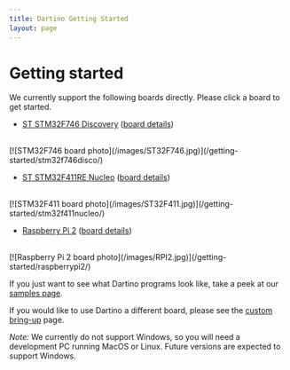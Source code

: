 ```yaml
---
title: Dartino Getting Started
layout: page
---
```


# Getting started

We currently support the following boards directly. Please click a board to get
started.

* [ST STM32F746 Discovery](/getting-started/stm32f746disco/) ([board details][stm32f746])
<br>
[![STM32F746 board photo](/images/ST32F746.jpg)](/getting-started/stm32f746disco/)

* [ST STM32F411RE Nucleo](/getting-started/stm32f7411nucleo/) ([board details][stm32f411])
<br>
[![STM32F411 board photo](/images/ST32F411.jpg)](/getting-started/stm32f411nucleo/)

* [Raspberry Pi 2](/getting-started/raspberrypi2/) ([board details][rpi2])
<br>
[![Raspberry Pi 2 board photo](/images/RPI2.jpg)](/getting-started/raspberrypi2/)

If you just want to see what Dartino programs look like, take a peek at our
[samples page](/samples/).

If you would like to use Dartino a different board, please see the
[custom bring-up](/custom-bring-up/) page.

*Note:* We currently do not support Windows, so you will need a development PC
running MacOS or Linux. Future versions are expected to support Windows.

[stm32f746]: http://www.st.com/content/st_com/en/products/evaluation-tools/product-evaluation-tools/mcu-eval-tools/stm32-mcu-eval-tools/stm32-mcu-discovery-kits/32f746gdiscovery.html
[stm32f411]: http://www.st.com/content/st_com/en/products/evaluation-tools/product-evaluation-tools/mcu-eval-tools/stm32-mcu-eval-tools/stm32-mcu-nucleo/nucleo-f411re.html
[rpi2]: https://www.raspberrypi.org/products/raspberry-pi-2-model-b/
